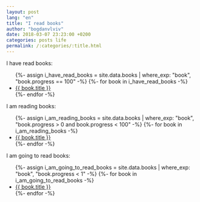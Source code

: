 ```yaml
---
layout: post
lang: "en"
title: "I read books"
author: "bogdanvlviv"
date: 2018-03-07 23:23:00 +0200
categories: posts life
permalink: /:categories/:title.html
---
```


I have read books:
<ul>
  {%- assign i_have_read_books = site.data.books | where_exp: "book", "book.progress == 100" -%}
  {%- for book in i_have_read_books -%}
  <li>
    <a href="{{ book.link }}">{{ book.title }}</a>
  </li>
  {%- endfor -%}
</ul>

I am reading books:
<ul>
  {%- assign i_am_reading_books = site.data.books | where_exp: "book", "book.progress > 0 and book.progress < 100" -%}
  {%- for book in i_am_reading_books -%}
  <li>
    <a href="{{ book.link }}">{{ book.title }}</a>
  </li>
  {%- endfor -%}
</ul>

I am going to read books:
<ul>
  {%- assign i_am_going_to_read_books = site.data.books | where_exp: "book", "book.progress < 1" -%}
  {%- for book in i_am_going_to_read_books -%}
  <li>
    <a href="{{ book.link }}">{{ book.title }}</a>
  </li>
  {%- endfor -%}
</ul>
